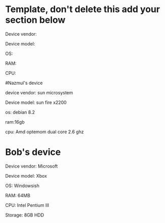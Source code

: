 # Template, don't delete this add your section below

Device vendor:

Device model:

OS:

RAM:

CPU:

#Nazmul's device 

device vendor: sun microsystem 

Device model: sun fire x2200

os: debian 8.2

ram:16gb

cpu: Amd optemom dual core 2.6 ghz  

# Bob's device

Device vendor: Microsoft

Device model: Xbox

OS: Windowsish

RAM: 64MB

CPU: Intel Pentium III

Storage: 8GB HDD
